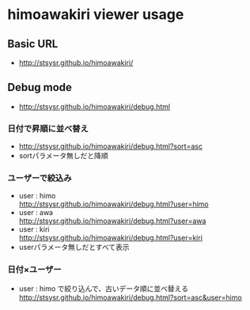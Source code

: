 # himoawakiri viewer usage

## Basic URL

* http://stsysr.github.io/himoawakiri/

## Debug mode

* http://stsysr.github.io/himoawakiri/debug.html

### 日付で昇順に並べ替え

* http://stsysr.github.io/himoawakiri/debug.html?sort=asc
* sortパラメータ無しだと降順

### ユーザーで絞込み

* user : himo  
  http://stsysr.github.io/himoawakiri/debug.html?user=himo
* user : awa  
  http://stsysr.github.io/himoawakiri/debug.html?user=awa
* user : kiri  
  http://stsysr.github.io/himoawakiri/debug.html?user=kiri
* userパラメータ無しだとすべて表示

### 日付×ユーザー

* user : himo で絞り込んで、古いデータ順に並べ替える
  http://stsysr.github.io/himoawakiri/debug.html?sort=asc&user=himo
